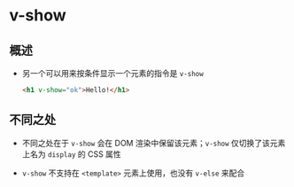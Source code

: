# v-show

## 概述

+ 另一个可以用来按条件显示一个元素的指令是 `v-show`

    ```html
    <h1 v-show="ok">Hello!</h1>
    ```

## 不同之处

+ 不同之处在于 `v-show` 会在 DOM 渲染中保留该元素；`v-show` 仅切换了该元素上名为 `display` 的 CSS 属性

+ `v-show` 不支持在 `<template>` 元素上使用，也没有 `v-else` 来配合
